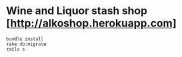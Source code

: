 # Wine and Liquor stash shop [http://alkoshop.herokuapp.com]

```
bundle install
rake db:migrate 
rails s
```
